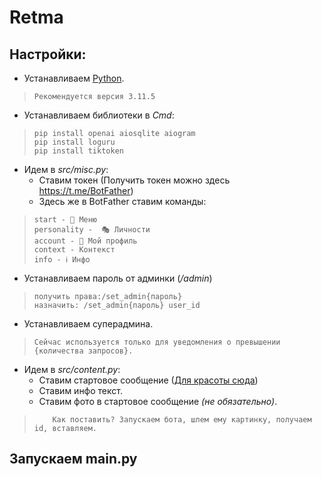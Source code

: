 # Retma
## Настройки:

- Устанавливаем [Python](https://www.python.org/downloads/release/python-3115/).
>     Рекомендуется версия 3.11.5 
- Устанавливаем библиотеки в *Cmd*:
>     pip install openai aiosqlite aiogram
>     pip install loguru
>     pip install tiktoken
- Идем в *src/misc.py*:
  - Ставим токен (Получить токен можно здесь https://t.me/BotFather)
  - Здесь же в BotFather cтавим команды:
>     start - 🚀 Меню
>     personality -  🎭 Личности
>     account - 👤 Мой профиль
>     context - Контекст
>     info - ℹ️ Инфо
  - Устанавливаем пароль от админки (*/admin*)
>     получить права:/set_admin{пароль}
>     назначить: /set_admin{пароль} user_id
  - Устанавливаем суперадмина.
>     Сейчас используется только для уведомления о превышении {количества запросов}.
- Идем в *src/content.py*:
  - Ставим стартовое сообщение ([Для красоты сюда](https://core.telegram.org/bots/api#html-style))
  - Ставим инфо текст.
  - Ставим фото в стартовое сообщение *(не обязательно)*. 
>         Как поставить? Запускаем бота, шлем ему картинку, получаем id, вставляем.
## Запускаем main.py
    
    
